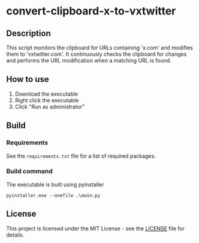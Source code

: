# convert-clipboard-x-to-vxtwitter

## Description
This script monitors the clipboard for URLs containing 'x.com' and modifies them to 'vxtwitter.com'. It continuously checks the clipboard for changes and performs the URL modification when a matching URL is found.

## How to use
1. Download the executable
2. Right click the executable
3. Click "Run as administrator"

## Build

### Requirements
See the `requirements.txt` file for a list of required packages.

### Build command 
The executable is built using pyinstaller

```
pyinstaller.exe --onefile .\main.py
```

## License
This project is licensed under the MIT License - see the [LICENSE](LICENSE) file for details.
